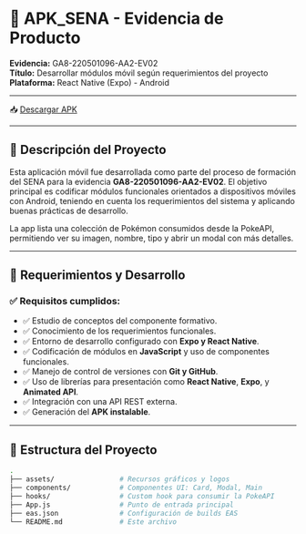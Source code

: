 # 📱 APK_SENA - Evidencia de Producto

**Evidencia:** GA8-220501096-AA2-EV02  
**Título:** Desarrollar módulos móvil según requerimientos del proyecto  
**Plataforma:** React Native (Expo) - Android

---

📥 [Descargar APK](https://github.com/Jonathanvg97/APK_SENA/blob/main/releases/download/my-app.apk)

---

## 📌 Descripción del Proyecto

Esta aplicación móvil fue desarrollada como parte del proceso de formación del SENA para la evidencia **GA8-220501096-AA2-EV02**. El objetivo principal es codificar módulos funcionales orientados a dispositivos móviles con Android, teniendo en cuenta los requerimientos del sistema y aplicando buenas prácticas de desarrollo.

La app lista una colección de Pokémon consumidos desde la PokeAPI, permitiendo ver su imagen, nombre, tipo y abrir un modal con más detalles.

---

## 🎯 Requerimientos y Desarrollo

### ✅ Requisitos cumplidos:

- ✅ Estudio de conceptos del componente formativo.
- ✅ Conocimiento de los requerimientos funcionales.
- ✅ Entorno de desarrollo configurado con **Expo y React Native**.
- ✅ Codificación de módulos en **JavaScript** y uso de componentes funcionales.
- ✅ Manejo de control de versiones con **Git y GitHub**.
- ✅ Uso de librerías para presentación como **React Native**, **Expo**, y **Animated API**.
- ✅ Integración con una API REST externa.
- ✅ Generación del **APK instalable**.

---

## 🧱 Estructura del Proyecto

```bash
.
├── assets/                # Recursos gráficos y logos
├── components/            # Componentes UI: Card, Modal, Main
├── hooks/                 # Custom hook para consumir la PokeAPI
├── App.js                 # Punto de entrada principal
├── eas.json               # Configuración de builds EAS
└── README.md              # Este archivo
```
